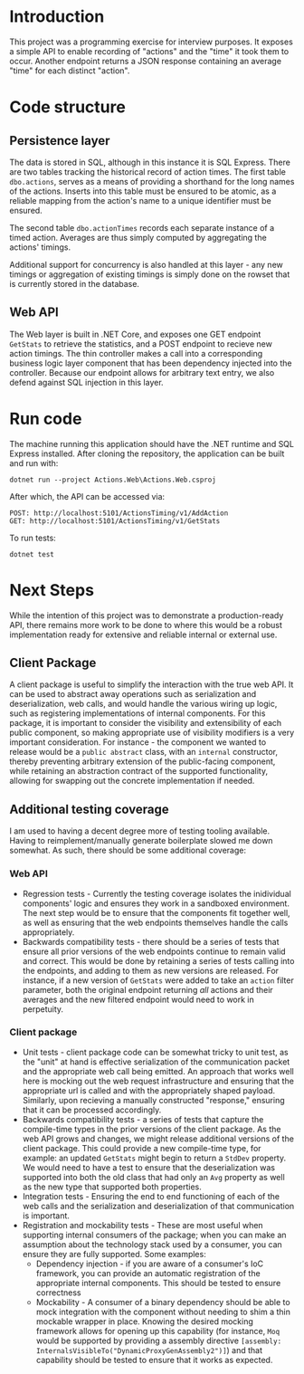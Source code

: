 # Introduction
This project was a programming exercise for interview purposes. It exposes a simple API to enable recording of "actions" and the "time" it took them to occur. Another endpoint returns a JSON response containing an average "time" for each distinct "action".

# Code structure
## Persistence layer
The data is stored in SQL, although in this instance it is SQL Express. There are two tables tracking the historical record of action times. The first table `dbo.actions`, serves as a means of providing a shorthand for the long names of the actions. Inserts into this table must be ensured to be atomic, as a reliable mapping from the action's name to a unique identifier must be ensured.

The second table `dbo.actionTimes` records each separate instance of a timed action. Averages are thus simply computed by aggregating the actions' timings.

Additional support for concurrency is also handled at this layer - any new timings or aggregation of existing timings is simply done on the rowset that is currently stored in the database.

## Web API
The Web layer is built in .NET Core, and exposes one GET endpoint `GetStats` to retrieve the statistics, and a POST endpoint to recieve new action timings. The thin controller makes a call into a corresponding business logic layer component that has been dependency injected into the controller. Because our endpoint allows for arbitrary text entry, we also defend against SQL injection in this layer.

# Run code
The machine running this application should have the .NET runtime and SQL Express installed. After cloning the repository, the application can be built and run with:
```
dotnet run --project Actions.Web\Actions.Web.csproj
```
After which, the API can be accessed via:
```
POST: http://localhost:5101/ActionsTiming/v1/AddAction
GET: http://localhost:5101/ActionsTiming/v1/GetStats
```

To run tests:
```
dotnet test
```

# Next Steps
While the intention of this project was to demonstrate a production-ready API, there remains more work to be done to where this would be a robust implementation ready for extensive and reliable internal or external use.
## Client Package
A client package is useful to simplify the interaction with the true web API. It can be used to abstract away operations such as serialization and deserialization, web calls, and would handle the various wiring up logic, such as registering implementations of internal components. For this package, it is important to consider the visibility and extensibility of each public component, so making appropriate use of visibility modifiers is a very important consideration. For instance - the component we wanted to release would be a `public abstract` class, with an `internal` constructor, thereby preventing arbitrary extension of the public-facing component, while retaining an abstraction contract of the supported functionality, allowing for swapping out the concrete implementation if needed.

## Additional testing coverage
I am used to having a decent degree more of testing tooling available. Having to reimplement/manually generate boilerplate slowed me down somewhat. As such, there should be some additional coverage:

### Web API
* Regression tests - Currently the testing coverage isolates the inidividual components' logic and ensures they work in a sandboxed environment. The next step would be to ensure that the components fit together well, as well as ensuring that the web endpoints themselves handle the calls appropriately.
* Backwards compatibility tests - there should be a series of tests that ensure all prior versions of the web endpoints continue to remain valid and correct. This would be done by retaining a series of tests calling into the endpoints, and adding to them as new versions are released. For instance, if a new version of `GetStats` were added to take an `action` filter parameter, both the original endpoint returning _all_ actions and their averages and the new filtered endpoint would need to work in perpetuity.

### Client package
* Unit tests - client package code can be somewhat tricky to unit test, as the "unit" at hand is effective serialization of the communication packet and the appropriate web call being emitted. An approach that works well here is mocking out the web request infrastructure and ensuring that the appropriate url is called and with the appropriately shaped payload. Similarly, upon recieving a manually constructed "response," ensuring that it can be processed accordingly.
* Backwards compatibility tests - a series of tests that capture the compile-time types in the prior versions of the client package. As the web API grows and changes, we might release additional versions of the client package. This could provide a new compile-time type, for example: an updated `GetStats` might begin to return a `StdDev` property. We would need to have a test to ensure that the deserialization was supported into both the old class that had only an `Avg` property as well as the new type that supported both properties.
* Integration tests - Ensuring the end to end functioning of each of the web calls and the serialization and deserialization of that communication is important.
* Registration and mockability tests - These are most useful when supporting internal consumers of the package; when you can make an assumption about the technology stack used by a consumer, you can ensure they are fully supported. Some examples:
	* Dependency injection - if you are aware of a consumer's IoC framework, you can provide an automatic registration of the appropriate internal components. This should be tested to ensure correctness
	* Mockability - A consumer of a binary dependency should be able to mock integration with the component without needing to shim a thin mockable wrapper in place. Knowing the desired mocking framework allows for opening up this capability (for instance, `Moq` would be supported by providing a assembly directive `[assembly: InternalsVisibleTo("DynamicProxyGenAssembly2")]`) and that capability should be tested to ensure that it works as expected.
